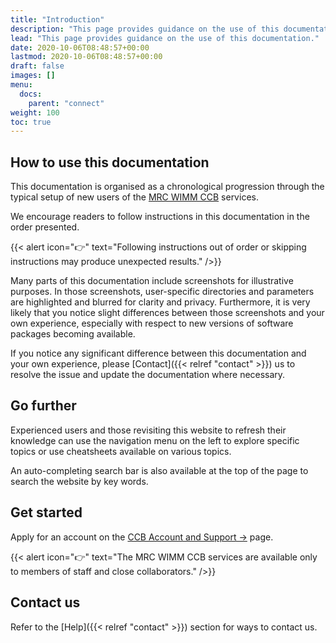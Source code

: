```yaml
---
title: "Introduction"
description: "This page provides guidance on the use of this documentation."
lead: "This page provides guidance on the use of this documentation."
date: 2020-10-06T08:48:57+00:00
lastmod: 2020-10-06T08:48:57+00:00
draft: false
images: []
menu:
  docs:
    parent: "connect"
weight: 100
toc: true
---
```


## How to use this documentation

This documentation is organised as a chronological progression through the typical setup
of new users of the [MRC WIMM CCB][mrc-wimm-ccb] services.

We encourage readers to follow instructions in this documentation in the order presented.

{{< alert icon="👉" text="Following instructions out of order or skipping instructions may produce unexpected results." />}}

Many parts of this documentation include screenshots for illustrative purposes.
In those screenshots, user-specific directories and parameters are highlighted and
blurred for clarity and privacy.
Furthermore, it is very likely that you notice slight differences between those screenshots
and your own experience, especially with respect to new versions of software packages becoming
available.

If you notice any significant difference between this documentation and your own experience,
please [Contact]({{< relref "contact" >}}) us to resolve the issue and update the documentation
where necessary.

## Go further

Experienced users and those revisiting this website to refresh their knowledge can use the
navigation menu on the left to explore specific topics or use cheatsheets available on various
topics.

An auto-completing search bar is also available at the top of the page to search the website
by key words.

## Get started

Apply for an account on the [CCB Account and Support →][ccb-account-support] page.

{{< alert icon="👉" text="The MRC WIMM CCB services are available only to members of staff and close collaborators." />}}

## Contact us

Refer to the [Help]({{< relref "contact" >}}) section for ways to contact us.

<!-- Link definitions -->

[mrc-wimm-ccb]: https://www.imm.ox.ac.uk/research/units-and-centres/mrc-wimm-centre-for-computational-biology
[ccb-account-support]: https://www.imm.ox.ac.uk/research/units-and-centres/mrc-wimm-centre-for-computational-biology/ccb-account
[github-repo]: https://github.com/OBDS-Training/Help
